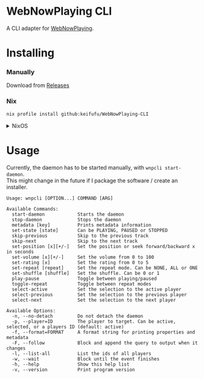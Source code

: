 # WebNowPlaying CLI

A CLI adapter for [WebNowPlaying](https://github.com/keifufu/WebNowPlaying).

# Installing

### Manually

Download from [Releases](https://github.com/keifufu/WebNowPlaying-CLI/releases)

### Nix

```bash
nix profile install github:keifufu/WebNowPlaying-CLI
```

<details>
<summary>NixOS</summary>

This assumes you use home manager with flakes.

- Add `github:keifufu/WebNowPlaying-CLI` to your inputs as `wnpcli`
- Import `inputs.wnpcli.homeManagerModules.wnpcli`

```nix
  programs.wnpcli = {
    enable = true;
    # If you want to start the wnpcli daemon on startup
    service.enable = true;
  };
```

</details>

# Usage

Currently, the daemon has to be started manually, with `wnpcli start-daemon`.  
This might change in the future if I package the software / create an installer.

```console
Usage: wnpcli [OPTION...] COMMAND [ARG]

Available Commands:
  start-daemon            Starts the daemon
  stop-daemon             Stops the daemon
  metadata [key]          Prints metadata information
  set-state [state]       Can be PLAYING, PAUSED or STOPPED
  skip-previous           Skip to the previous track
  skip-next               Skip to the next track
  set-position [x][+/-]   Set the position or seek forward/backward x in seconds
  set-volume [x][+/-]     Set the volume from 0 to 100
  set-rating [x]          Set the rating from 0 to 5
  set-repeat [repeat]     Set the repeat mode. Can be NONE, ALL or ONE
  set-shuffle [shuffle]   Set the shuffle. Can be 0 or 1
  play-pause              Toggle between playing/paused
  toggle-repeat           Toggle between repeat modes
  select-active           Set the selection to the active player
  select-previous         Set the selection to the previous player
  select-next             Set the selection to the next player

Available Options:
  -n, --no-detach         Do not detach the daemon
  -p, --player=ID         The player to target. Can be active, selected, or a players ID (default: active)
  -f, --format=FORMAT     A format string for printing properties and metadata
  -F, --follow            Block and append the query to output when it changes
  -l, --list-all          List the ids of all players
  -w, --wait              Block until the event finishes
  -h, --help              Show this help list
  -v, --version           Print program version
```
